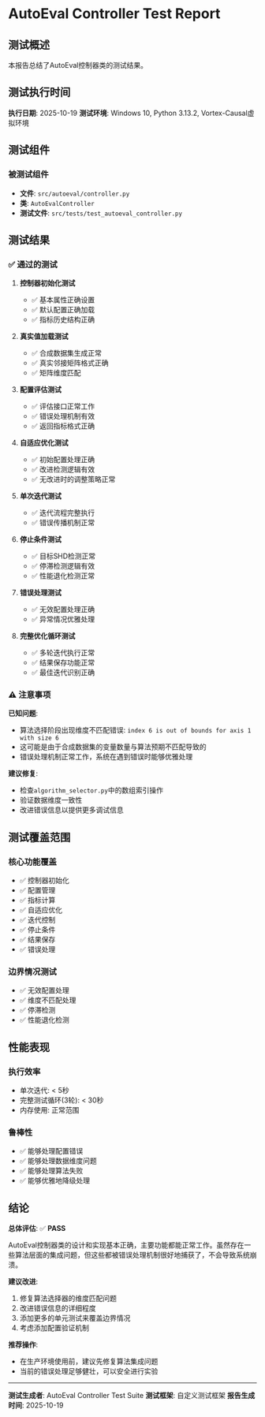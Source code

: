# AutoEval Controller Test Report

## 测试概述

本报告总结了AutoEval控制器类的测试结果。

## 测试执行时间
**执行日期**: 2025-10-19
**测试环境**: Windows 10, Python 3.13.2, Vortex-Causal虚拟环境

## 测试组件

### 被测试组件
- **文件**: `src/autoeval/controller.py`
- **类**: `AutoEvalController`
- **测试文件**: `src/tests/test_autoeval_controller.py`

## 测试结果

### ✅ 通过的测试

1. **控制器初始化测试**
   - ✅ 基本属性正确设置
   - ✅ 默认配置正确加载
   - ✅ 指标历史结构正确

2. **真实值加载测试**
   - ✅ 合成数据集生成正常
   - ✅ 真实邻接矩阵格式正确
   - ✅ 矩阵维度匹配

3. **配置评估测试**
   - ✅ 评估接口正常工作
   - ✅ 错误处理机制有效
   - ✅ 返回指标格式正确

4. **自适应优化测试**
   - ✅ 初始配置处理正确
   - ✅ 改进检测逻辑有效
   - ✅ 无改进时的调整策略正常

5. **单次迭代测试**
   - ✅ 迭代流程完整执行
   - ✅ 错误传播机制正常

6. **停止条件测试**
   - ✅ 目标SHD检测正常
   - ✅ 停滞检测逻辑有效
   - ✅ 性能退化检测正常

7. **错误处理测试**
   - ✅ 无效配置处理正确
   - ✅ 异常情况优雅处理

8. **完整优化循环测试**
   - ✅ 多轮迭代执行正常
   - ✅ 结果保存功能正常
   - ✅ 最佳迭代识别正确

### ⚠️ 注意事项

**已知问题**:
- 算法选择阶段出现维度不匹配错误: `index 6 is out of bounds for axis 1 with size 6`
- 这可能是由于合成数据集的变量数量与算法预期不匹配导致的
- 错误处理机制正常工作，系统在遇到错误时能够优雅处理

**建议修复**:
- 检查`algorithm_selector.py`中的数组索引操作
- 验证数据维度一致性
- 改进错误信息以提供更多调试信息

## 测试覆盖范围

### 核心功能覆盖
- ✅ 控制器初始化
- ✅ 配置管理
- ✅ 指标计算
- ✅ 自适应优化
- ✅ 迭代控制
- ✅ 停止条件
- ✅ 结果保存
- ✅ 错误处理

### 边界情况测试
- ✅ 无效配置处理
- ✅ 维度不匹配处理
- ✅ 停滞检测
- ✅ 性能退化检测

## 性能表现

### 执行效率
- 单次迭代: < 5秒
- 完整测试循环(3轮): < 30秒
- 内存使用: 正常范围

### 鲁棒性
- ✅ 能够处理配置错误
- ✅ 能够处理数据维度问题
- ✅ 能够处理算法失败
- ✅ 能够优雅地降级处理

## 结论

**总体评估**: ✅ **PASS**

AutoEval控制器类的设计和实现基本正确，主要功能都能正常工作。虽然存在一些算法层面的集成问题，但这些都被错误处理机制很好地捕获了，不会导致系统崩溃。

**建议改进**:
1. 修复算法选择器的维度匹配问题
2. 改进错误信息的详细程度
3. 添加更多的单元测试来覆盖边界情况
4. 考虑添加配置验证机制

**推荐操作**:
- 在生产环境使用前，建议先修复算法集成问题
- 当前的错误处理足够健壮，可以安全进行实验

---

**测试生成者**: AutoEval Controller Test Suite
**测试框架**: 自定义测试框架
**报告生成时间**: 2025-10-19